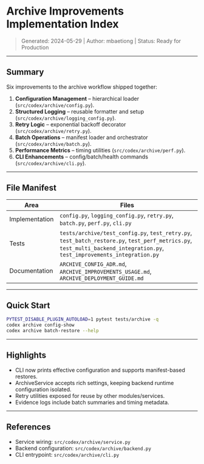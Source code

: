 # Archive Improvements Implementation Index
> Generated: 2024-05-29 | Author: mbaetiong | Status: Ready for Production

---

## Summary
Six improvements to the archive workflow shipped together:

1. **Configuration Management** – hierarchical loader (`src/codex/archive/config.py`).
2. **Structured Logging** – reusable formatter and setup (`src/codex/archive/logging_config.py`).
3. **Retry Logic** – exponential backoff decorator (`src/codex/archive/retry.py`).
4. **Batch Operations** – manifest loader and orchestrator (`src/codex/archive/batch.py`).
5. **Performance Metrics** – timing utilities (`src/codex/archive/perf.py`).
6. **CLI Enhancements** – config/batch/health commands (`src/codex/archive/cli.py`).

---

## File Manifest
| Area | Files |
|------|-------|
| Implementation | `config.py`, `logging_config.py`, `retry.py`, `batch.py`, `perf.py`, `cli.py` |
| Tests | `tests/archive/test_config.py`, `test_retry.py`, `test_batch_restore.py`, `test_perf_metrics.py`, `test_multi_backend_integration.py`, `test_improvements_integration.py` |
| Documentation | `ARCHIVE_CONFIG_ADR.md`, `ARCHIVE_IMPROVEMENTS_USAGE.md`, `ARCHIVE_DEPLOYMENT_GUIDE.md` |

---

## Quick Start
```bash
PYTEST_DISABLE_PLUGIN_AUTOLOAD=1 pytest tests/archive -q
codex archive config-show
codex archive batch-restore --help
```

---

## Highlights
* CLI now prints effective configuration and supports manifest-based restores.
* ArchiveService accepts rich settings, keeping backend runtime configuration isolated.
* Retry utilities exposed for reuse by other modules/services.
* Evidence logs include batch summaries and timing metadata.

---

## References
* Service wiring: `src/codex/archive/service.py`
* Backend configuration: `src/codex/archive/backend.py`
* CLI entrypoint: `src/codex/archive/cli.py`
